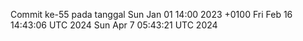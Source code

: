Commit ke-55 pada tanggal Sun Jan 01 14:00 2023 +0100
Fri Feb 16 14:43:06 UTC 2024
Sun Apr  7 05:43:21 UTC 2024
